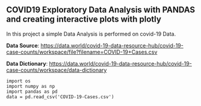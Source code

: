 ## COVID19 Exploratory Data Analysis with PANDAS and creating interactive plots with plotly

In this project a simple Data Analysis is performed on covid-19 Data.

**Data Source**: https://data.world/covid-19-data-resource-hub/covid-19-case-counts/workspace/file?filename=COVID-19+Cases.csv

**Data Dictionary**: https://data.world/covid-19-data-resource-hub/covid-19-case-counts/workspace/data-dictionary

``` 
import os
import numpy as np
import pandas as pd
data = pd.read_csv('COVID-19-Cases.csv')
```





